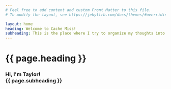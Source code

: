```yaml
---
# Feel free to add content and custom Front Matter to this file.
# To modify the layout, see https://jekyllrb.com/docs/themes/#overriding-theme-defaults

layout: home
heading: Welcome to Cache Miss!
subheading: This is the place where I try to organize my thoughts into something structured, so when my brain has a Cache Miss, I can come back for reference.
---
```

<h1> {{ page.heading }} </h1>
<h3> Hi, I'm Taylor! <br /> {{ page.subheading }} </h3>